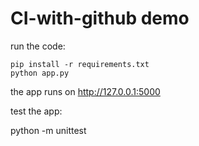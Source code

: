# CI-with-github demo

run the code:

    pip install -r requirements.txt
    python app.py


the app runs on http://127.0.0.1:5000

test the app:

python -m unittest 
